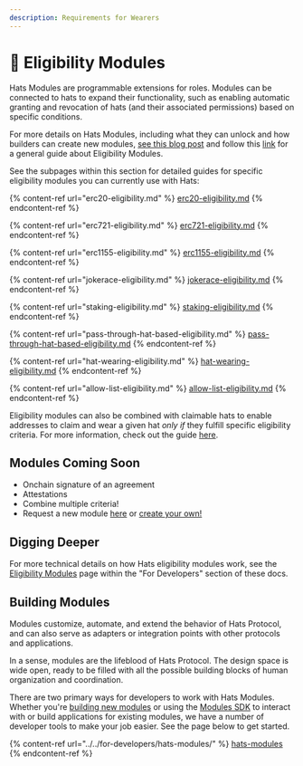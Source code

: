 ```yaml
---
description: Requirements for Wearers
---
```


# 🌟 Eligibility Modules

Hats Modules are programmable extensions for roles. Modules can be connected to hats to expand their functionality, such as enabling automatic granting and revocation of hats (and their associated permissions) based on specific conditions.&#x20;

For more details on Hats Modules, including what they can unlock and how builders can create new modules, [see this blog post](https://hats.mirror.xyz/xAk\_yb7dDL1OLBx8nq47Ni7V1SuiC6L6B-49u7vz520) and follow this [link](../../using-hats/setting-accountabilities/eligibility-requirements-for-wearers.md) for a general guide about Eligibility Modules.

See the subpages within this section for detailed guides for specific eligibility modules you can currently use with Hats:

{% content-ref url="erc20-eligibility.md" %}
[erc20-eligibility.md](erc20-eligibility.md)
{% endcontent-ref %}

{% content-ref url="erc721-eligibility.md" %}
[erc721-eligibility.md](erc721-eligibility.md)
{% endcontent-ref %}

{% content-ref url="erc1155-eligibility.md" %}
[erc1155-eligibility.md](erc1155-eligibility.md)
{% endcontent-ref %}

{% content-ref url="jokerace-eligibility.md" %}
[jokerace-eligibility.md](jokerace-eligibility.md)
{% endcontent-ref %}

{% content-ref url="staking-eligibility.md" %}
[staking-eligibility.md](staking-eligibility.md)
{% endcontent-ref %}

{% content-ref url="pass-through-hat-based-eligibility.md" %}
[pass-through-hat-based-eligibility.md](pass-through-hat-based-eligibility.md)
{% endcontent-ref %}

{% content-ref url="hat-wearing-eligibility.md" %}
[hat-wearing-eligibility.md](hat-wearing-eligibility.md)
{% endcontent-ref %}

{% content-ref url="allow-list-eligibility.md" %}
[allow-list-eligibility.md](allow-list-eligibility.md)
{% endcontent-ref %}

Eligibility modules can also be combined with claimable hats to enable addresses to claim and wear a given hat _only if_ they fulfill specific eligibility criteria. For more information, check out the guide [here](../claiming-and-onboarding-integrations/making-hats-claimable.md).

## **Modules Coming Soon**

* Onchain signature of an agreement
* Attestations
* Combine multiple criteria!
* Request a new module [here](https://hatsprotocol.deform.cc/getintouch/) or [create your own!](https://docs.hatsprotocol.xyz/for-developers/hats-modules)

## Digging Deeper

For more technical details on how Hats eligibility modules work, see the [Eligibility Modules](../../for-developers/hats-protocol-overview/eligibility-modules.md) page within the "For Developers" section of these docs.

## Building Modules

Modules customize, automate, and extend the behavior of Hats Protocol, and can also serve as adapters or integration points with other protocols and applications.

In a sense, modules are the lifeblood of Hats Protocol. The design space is wide open, ready to be filled with all the possible building blocks of human organization and coordination.

There are two primary ways for developers to work with Hats Modules. Whether you're [building new modules](../../for-developers/hats-modules/building-hats-modules/) or using the [Modules SDK](../../for-developers/hats-modules/modules-sdk/) to interact with or build applications for existing modules, we have a number of developer tools to make your job easier. See the page below to get started.

{% content-ref url="../../for-developers/hats-modules/" %}
[hats-modules](../../for-developers/hats-modules/)
{% endcontent-ref %}
